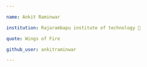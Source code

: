 ```yaml
---

name: Ankit Raminwar 

institution: Rajarambapu institute of technology 🚩 

quote: Wings of Fire

github_user: ankitraminwar

---
```

